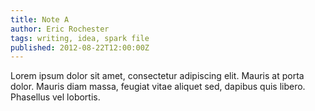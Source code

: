 ```yaml
---
title: Note A
author: Eric Rochester
tags: writing, idea, spark file
published: 2012-08-22T12:00:00Z
---
```


Lorem ipsum dolor sit amet, consectetur adipiscing elit. Mauris at porta dolor.
Mauris diam massa, feugiat vitae aliquet sed, dapibus quis libero. Phasellus
vel lobortis.
